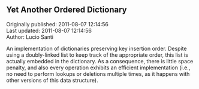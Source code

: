 ## Yet Another Ordered Dictionary  
Originally published: 2011-08-07 12:14:56  
Last updated: 2011-08-07 12:14:56  
Author: Lucio Santi  
  
An implementation of dictionaries preserving key insertion order. Despite using a doubly-linked list to keep track of the appropriate order, this list is actually embedded in the dictionary. As a consequence, there is little space penalty, and also every operation exhibits an efficient implementation (i.e., no need to perform lookups or deletions multiple times, as it happens with other versions of this data structure).